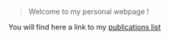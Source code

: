 > Welcome to my personal webpage !

You will find here a link to my [publications list](./publications.markdown)
